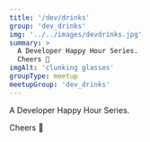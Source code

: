 ```yaml
---
title: '/dev/drinks'
group: 'dev_drinks'
img: '../../images/devdrinks.jpg'
summary: >
  A Developer Happy Hour Series.
  Cheers 🍻
imgAlt: 'clunking glasses'
groupType: meetup
meetupGroup: 'dev_drinks'
---
```


A Developer Happy Hour Series.

Cheers 🍻

